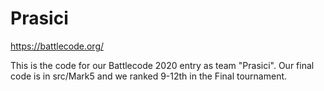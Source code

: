 # Prasici

https://battlecode.org/

This is the code for our Battlecode 2020 entry as team "Prasici". Our final code is in src/Mark5 and we ranked 9-12th in the Final tournament. 
